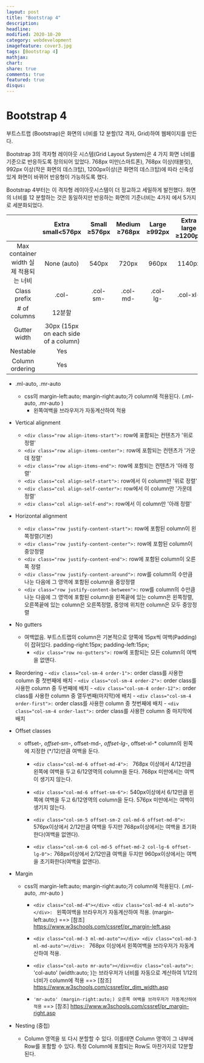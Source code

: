 ```yaml
---
layout: post
title: "Bootstrap 4"
description: 
headline: 
modified: 2020-10-20
category: webdevelopment
imagefeature: cover3.jpg
tags: [Bootstrap 4]
mathjax: 
chart: 
share: true
comments: true
featured: true
disqus:
---
```


# Bootstrap 4

부트스트랩 (Bootstrap)은 화면의 너비를 12 분할(12 격자, Grid)하여 웹페이지를 만든다.

Bootstrap 3의 격자형 레이아웃 시스템(Grid Layout System)은 4 가지 화면 너비를 기준으로 반응하도록 정의되어 있었다.  768px 미만(스마트폰), 768px 이상(태블릿), 992px 이상(작은 화면의 데스크탑), 1200px이상(큰 화면의 데스크탑)에 따라 신축성있게 화면이 바뀌어 반응형이 가능하도록 했다.

Bootstrap 4부터는 이 격자형 레이아웃시스템이 더 정교하고 세밀하게 발전했다.
화면의 너비를 12 분할하는 것은 동일하지만 반응하는 화면의 기준너비는 4가지 에서 5가지로 세분화되었다.



|	| Extra small<576px |	Small ≥576px | Medium ≥768px | Large ≥992px	| Extra large ≥1200px |
|:---:|:---:|:---:|:---:|:---:|:---:|
| Max container width 실제 적용되는 너비 | None (auto) | 540px | 720px | 960px | 1140px |
| Class prefix | .col- | .col-sm- | .col-md- | .col-lg- | .col-xl- |
| # of columns | 12분할 |||||
| Gutter width | 30px (15px on each side of a column) |||||
| Nestable | Yes |||||
| Column ordering | Yes |||||


- .ml-auto, .mr-auto 
    - css의 margin-left:auto; margin-right:auto;가 column에 적용된다. (.ml-auto, .mr-auto )
        - 왼쪽여백을 브라우저가 자동계산하여 적용

- Vertical alignment
    * ```<div class="row align-items-start">:``` row에 포함되는 컨텐츠가 '위로 정렬'
    * ```<div class="row align-items-center">:``` row에 포함되는 컨텐츠가 '가운데 정렬'
    * ```<div class="row align-items-end">:``` row에 포함되는 컨텐츠가 '아래 정렬'
    * ```<div class="col align-self-start">:``` row에서 이 column만 '위로 정렬'
    * ```<div class="col align-self-center">:``` row에서 이 column만 '가운데 정렬'
    * ```<div class="col align-self-end">:``` row에서 이 column만 '아래 정렬'

- Horizontal alignment
    - ```<div class="row justify-content-start">:``` row에 포함된 column이 왼쪽정렬(기본)
    - ```<div class="row justify-content-center">:``` row에 포함된 column이 중앙정렬
    - ```<div class="row justify-content-end">:``` row에 포함된 column이 오른쪽 정렬
    - ```<div class="row justify-content-around">:``` row를 column의 수만큼 나눈 다음에 그 영역에 포함된 column을 중앙정렬
    - ```<div class="row justify-content-between">:``` row를 column의 수만큼 나눈 다음에 그 영역에 포함된 column을 왼쪽끝에 있는 column은 왼쪽정렬, 오른쪽끝에 있는 column은 오른쪽정렬, 중앙에 위치한 column은 모두 중앙정렬

- No gutters
    - 여백없음. 부트스트랩의 column은 기본적으로 양쪽에 15px씩 여백(Padding)이 잡혀있다.
    padding-right:15px; padding-left:15px;
        - ```<div class="row no-gutters">:``` row에 포함되는 모든 column의 여백을 없앤다.

- Reordering
        - ```<div class="col-sm-4 order-1">:``` order class를 사용한 column 중 첫번째에 배치
        - ```<div class="col-sm-4 order-2">:``` order class를 사용한 column 중 두번째에 배치
        - ```<div class="col-sm-4 order-12">:``` order class를 사용한 column 중 열두번째(마지막)에 배치
        - ```<div class="col-sm-4 order-first">:``` order class를 사용한 column 중 첫번째에 배치
        - ```<div class="col-sm-4 order-last">:``` order class를 사용한 column 중 마지막에 배치

- Offset classes
    - offset-*, offset-sm-*, offset-md-*, offset-lg-*, offset-xl-*
    column의 왼쪽에 지정한 (*/12)만큼 여백을 둔다.
        - ```<div class="col-md-6 offset-md-4">: ``` 
        768px 이상에서 4/12만큼 왼쪽에 여백을 두고 6/12영역의 column을 둔다. 
        768px 미만에서는 여백이 생기지 않는다.

        - ```<div class="col-md-6 offset-sm-6">:``` 
        540px이상에서 6/12만큼 왼쪽에 여백을 두고 6/12영역의 column을 둔다.
        576px 미만에서는 여백이 생기지 않는다.

        - ```<div class="col-sm-5 offset-sm-2 col-md-6 offset-md-0">: ```
        576px이상에서 2/12만큼 여백을 두지만 768px이상에서는 여백을 초기화한다(여백을 없앤다).

        - ```<div class="col-sm-6 col-md-5 offset-md-2 col-lg-6 offset-lg-0">:```
        768px이상에서 2/12만큼 여백을 두지만 960px이상에서는 여백을 초기화한다(여백을 없앤다).


- Margin
    - css의 margin-left:auto; margin-right:auto;가 column에 적용된다. (.ml-auto, .mr-auto )
        - ```<div class="col-md-4"></div> <div class="col-md-4 ml-auto"></div>: ```
        왼쪽여백을 브라우저가 자동계산하여 적용. (margin-left:auto;)
        ==> [참조] https://www.w3schools.com/cssref/pr_margin-left.asp 



        - ```<div class="col-md-3 ml-md-auto"></div> <div class="col-md-3 ml-md-auto"></div>: ```
        768px 이상에서 왼쪽여백을 브라우저가 자동계산하여 적용.



        - ```<div class="col-auto mr-auto"></div><div class="col-auto">:```
        'col-auto' (width:auto; )는 브라우저가 너비를 자동으로 계산하여 1/12의 너비가 column에 적용
        ==> [참조] https://www.w3schools.com/cssref/pr_dim_width.asp 



        - ```'mr-auto' (margin-right:auto;) 오른쪽 여백을 브라우저가 자동계산하여 적용```
        ==> [참조] https://www.w3schools.com/cssref/pr_margin-right.asp

- Nesting (중첩)
    - Column 영역을 또 다시 분할할 수 있다. 이를테면 Column 영역이 그 내부에 Row를 포함할 수 있다.
    특정 Column에 포함되는 Row도 마찬가지로 12분할된다.
